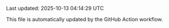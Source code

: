 Last updated: 2025-10-13 04:14:29 UTC

This file is automatically updated by the GitHub Action workflow.
